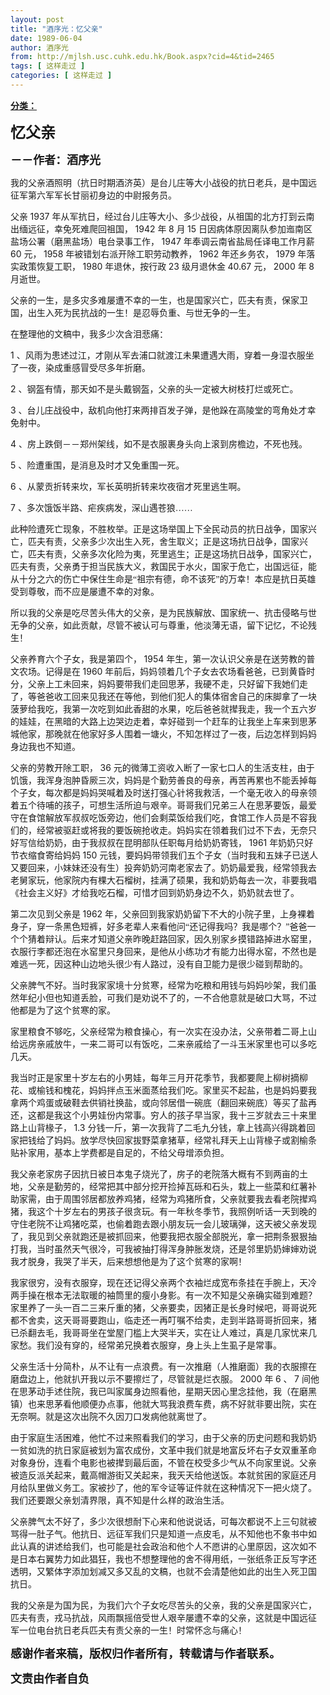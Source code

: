 ```yaml
---
layout: post
title: "酒序光：忆父亲"
date: 1989-06-04
author: 酒序光
from: http://mjlsh.usc.cuhk.edu.hk/Book.aspx?cid=4&tid=2465
tags: [ 这样走过 ]
categories: [ 这样走过 ]
---
```


<div style="margin: 15px 10px 10px 0px;">
 <div>
  <span id="ctl00_ContentPlaceHolder1_chapter1_SubjectLabel" style="font-weight:bold;text-decoration:underline;">
   分类：
  </span>
 </div>
 <!--[if gte mso 9]><xml>
 <o:OfficeDocumentSettings>
  <o:AllowPNG/>
 </o:OfficeDocumentSettings>
</xml><![endif]-->
 <!--[if gte mso 9]><xml>
 <w:WordDocument>
  <w:View>Normal</w:View>
  <w:Zoom>0</w:Zoom>
  <w:TrackMoves/>
  <w:TrackFormatting/>
  <w:PunctuationKerning/>
  <w:ValidateAgainstSchemas/>
  <w:SaveIfXMLInvalid>false</w:SaveIfXMLInvalid>
  <w:IgnoreMixedContent>false</w:IgnoreMixedContent>
  <w:AlwaysShowPlaceholderText>false</w:AlwaysShowPlaceholderText>
  <w:DoNotPromoteQF/>
  <w:LidThemeOther>EN-US</w:LidThemeOther>
  <w:LidThemeAsian>JA</w:LidThemeAsian>
  <w:LidThemeComplexScript>X-NONE</w:LidThemeComplexScript>
  <w:Compatibility>
   <w:BreakWrappedTables/>
   <w:SnapToGridInCell/>
   <w:WrapTextWithPunct/>
   <w:UseAsianBreakRules/>
   <w:DontGrowAutofit/>
   <w:SplitPgBreakAndParaMark/>
   <w:EnableOpenTypeKerning/>
   <w:DontFlipMirrorIndents/>
   <w:OverrideTableStyleHps/>
   <w:UseFELayout/>
  </w:Compatibility>
  <m:mathPr>
   <m:mathFont m:val="Cambria Math"/>
   <m:brkBin m:val="before"/>
   <m:brkBinSub m:val="&#45;-"/>
   <m:smallFrac m:val="off"/>
   <m:dispDef/>
   <m:lMargin m:val="0"/>
   <m:rMargin m:val="0"/>
   <m:defJc m:val="centerGroup"/>
   <m:wrapIndent m:val="1440"/>
   <m:intLim m:val="subSup"/>
   <m:naryLim m:val="undOvr"/>
  </m:mathPr></w:WordDocument>
</xml><![endif]-->
 <!--[if gte mso 9]><xml>
 <w:LatentStyles DefLockedState="false" DefUnhideWhenUsed="true"
  DefSemiHidden="true" DefQFormat="false" DefPriority="99"
  LatentStyleCount="276">
  <w:LsdException Locked="false" Priority="0" SemiHidden="false"
   UnhideWhenUsed="false" QFormat="true" Name="Normal"/>
  <w:LsdException Locked="false" Priority="9" SemiHidden="false"
   UnhideWhenUsed="false" QFormat="true" Name="heading 1"/>
  <w:LsdException Locked="false" Priority="9" QFormat="true" Name="heading 2"/>
  <w:LsdException Locked="false" Priority="9" QFormat="true" Name="heading 3"/>
  <w:LsdException Locked="false" Priority="9" QFormat="true" Name="heading 4"/>
  <w:LsdException Locked="false" Priority="9" QFormat="true" Name="heading 5"/>
  <w:LsdException Locked="false" Priority="9" QFormat="true" Name="heading 6"/>
  <w:LsdException Locked="false" Priority="9" QFormat="true" Name="heading 7"/>
  <w:LsdException Locked="false" Priority="9" QFormat="true" Name="heading 8"/>
  <w:LsdException Locked="false" Priority="9" QFormat="true" Name="heading 9"/>
  <w:LsdException Locked="false" Priority="39" Name="toc 1"/>
  <w:LsdException Locked="false" Priority="39" Name="toc 2"/>
  <w:LsdException Locked="false" Priority="39" Name="toc 3"/>
  <w:LsdException Locked="false" Priority="39" Name="toc 4"/>
  <w:LsdException Locked="false" Priority="39" Name="toc 5"/>
  <w:LsdException Locked="false" Priority="39" Name="toc 6"/>
  <w:LsdException Locked="false" Priority="39" Name="toc 7"/>
  <w:LsdException Locked="false" Priority="39" Name="toc 8"/>
  <w:LsdException Locked="false" Priority="39" Name="toc 9"/>
  <w:LsdException Locked="false" Priority="35" QFormat="true" Name="caption"/>
  <w:LsdException Locked="false" Priority="10" SemiHidden="false"
   UnhideWhenUsed="false" QFormat="true" Name="Title"/>
  <w:LsdException Locked="false" Priority="0" Name="Default Paragraph Font"/>
  <w:LsdException Locked="false" Priority="11" SemiHidden="false"
   UnhideWhenUsed="false" QFormat="true" Name="Subtitle"/>
  <w:LsdException Locked="false" Priority="22" SemiHidden="false"
   UnhideWhenUsed="false" QFormat="true" Name="Strong"/>
  <w:LsdException Locked="false" Priority="20" SemiHidden="false"
   UnhideWhenUsed="false" QFormat="true" Name="Emphasis"/>
  <w:LsdException Locked="false" Priority="59" SemiHidden="false"
   UnhideWhenUsed="false" Name="Table Grid"/>
  <w:LsdException Locked="false" UnhideWhenUsed="false" Name="Placeholder Text"/>
  <w:LsdException Locked="false" Priority="1" SemiHidden="false"
   UnhideWhenUsed="false" QFormat="true" Name="No Spacing"/>
  <w:LsdException Locked="false" Priority="60" SemiHidden="false"
   UnhideWhenUsed="false" Name="Light Shading"/>
  <w:LsdException Locked="false" Priority="61" SemiHidden="false"
   UnhideWhenUsed="false" Name="Light List"/>
  <w:LsdException Locked="false" Priority="62" SemiHidden="false"
   UnhideWhenUsed="false" Name="Light Grid"/>
  <w:LsdException Locked="false" Priority="63" SemiHidden="false"
   UnhideWhenUsed="false" Name="Medium Shading 1"/>
  <w:LsdException Locked="false" Priority="64" SemiHidden="false"
   UnhideWhenUsed="false" Name="Medium Shading 2"/>
  <w:LsdException Locked="false" Priority="65" SemiHidden="false"
   UnhideWhenUsed="false" Name="Medium List 1"/>
  <w:LsdException Locked="false" Priority="66" SemiHidden="false"
   UnhideWhenUsed="false" Name="Medium List 2"/>
  <w:LsdException Locked="false" Priority="67" SemiHidden="false"
   UnhideWhenUsed="false" Name="Medium Grid 1"/>
  <w:LsdException Locked="false" Priority="68" SemiHidden="false"
   UnhideWhenUsed="false" Name="Medium Grid 2"/>
  <w:LsdException Locked="false" Priority="69" SemiHidden="false"
   UnhideWhenUsed="false" Name="Medium Grid 3"/>
  <w:LsdException Locked="false" Priority="70" SemiHidden="false"
   UnhideWhenUsed="false" Name="Dark List"/>
  <w:LsdException Locked="false" Priority="71" SemiHidden="false"
   UnhideWhenUsed="false" Name="Colorful Shading"/>
  <w:LsdException Locked="false" Priority="72" SemiHidden="false"
   UnhideWhenUsed="false" Name="Colorful List"/>
  <w:LsdException Locked="false" Priority="73" SemiHidden="false"
   UnhideWhenUsed="false" Name="Colorful Grid"/>
  <w:LsdException Locked="false" Priority="60" SemiHidden="false"
   UnhideWhenUsed="false" Name="Light Shading Accent 1"/>
  <w:LsdException Locked="false" Priority="61" SemiHidden="false"
   UnhideWhenUsed="false" Name="Light List Accent 1"/>
  <w:LsdException Locked="false" Priority="62" SemiHidden="false"
   UnhideWhenUsed="false" Name="Light Grid Accent 1"/>
  <w:LsdException Locked="false" Priority="63" SemiHidden="false"
   UnhideWhenUsed="false" Name="Medium Shading 1 Accent 1"/>
  <w:LsdException Locked="false" Priority="64" SemiHidden="false"
   UnhideWhenUsed="false" Name="Medium Shading 2 Accent 1"/>
  <w:LsdException Locked="false" Priority="65" SemiHidden="false"
   UnhideWhenUsed="false" Name="Medium List 1 Accent 1"/>
  <w:LsdException Locked="false" UnhideWhenUsed="false" Name="Revision"/>
  <w:LsdException Locked="false" Priority="34" SemiHidden="false"
   UnhideWhenUsed="false" QFormat="true" Name="List Paragraph"/>
  <w:LsdException Locked="false" Priority="29" SemiHidden="false"
   UnhideWhenUsed="false" QFormat="true" Name="Quote"/>
  <w:LsdException Locked="false" Priority="30" SemiHidden="false"
   UnhideWhenUsed="false" QFormat="true" Name="Intense Quote"/>
  <w:LsdException Locked="false" Priority="66" SemiHidden="false"
   UnhideWhenUsed="false" Name="Medium List 2 Accent 1"/>
  <w:LsdException Locked="false" Priority="67" SemiHidden="false"
   UnhideWhenUsed="false" Name="Medium Grid 1 Accent 1"/>
  <w:LsdException Locked="false" Priority="68" SemiHidden="false"
   UnhideWhenUsed="false" Name="Medium Grid 2 Accent 1"/>
  <w:LsdException Locked="false" Priority="69" SemiHidden="false"
   UnhideWhenUsed="false" Name="Medium Grid 3 Accent 1"/>
  <w:LsdException Locked="false" Priority="70" SemiHidden="false"
   UnhideWhenUsed="false" Name="Dark List Accent 1"/>
  <w:LsdException Locked="false" Priority="71" SemiHidden="false"
   UnhideWhenUsed="false" Name="Colorful Shading Accent 1"/>
  <w:LsdException Locked="false" Priority="72" SemiHidden="false"
   UnhideWhenUsed="false" Name="Colorful List Accent 1"/>
  <w:LsdException Locked="false" Priority="73" SemiHidden="false"
   UnhideWhenUsed="false" Name="Colorful Grid Accent 1"/>
  <w:LsdException Locked="false" Priority="60" SemiHidden="false"
   UnhideWhenUsed="false" Name="Light Shading Accent 2"/>
  <w:LsdException Locked="false" Priority="61" SemiHidden="false"
   UnhideWhenUsed="false" Name="Light List Accent 2"/>
  <w:LsdException Locked="false" Priority="62" SemiHidden="false"
   UnhideWhenUsed="false" Name="Light Grid Accent 2"/>
  <w:LsdException Locked="false" Priority="63" SemiHidden="false"
   UnhideWhenUsed="false" Name="Medium Shading 1 Accent 2"/>
  <w:LsdException Locked="false" Priority="64" SemiHidden="false"
   UnhideWhenUsed="false" Name="Medium Shading 2 Accent 2"/>
  <w:LsdException Locked="false" Priority="65" SemiHidden="false"
   UnhideWhenUsed="false" Name="Medium List 1 Accent 2"/>
  <w:LsdException Locked="false" Priority="66" SemiHidden="false"
   UnhideWhenUsed="false" Name="Medium List 2 Accent 2"/>
  <w:LsdException Locked="false" Priority="67" SemiHidden="false"
   UnhideWhenUsed="false" Name="Medium Grid 1 Accent 2"/>
  <w:LsdException Locked="false" Priority="68" SemiHidden="false"
   UnhideWhenUsed="false" Name="Medium Grid 2 Accent 2"/>
  <w:LsdException Locked="false" Priority="69" SemiHidden="false"
   UnhideWhenUsed="false" Name="Medium Grid 3 Accent 2"/>
  <w:LsdException Locked="false" Priority="70" SemiHidden="false"
   UnhideWhenUsed="false" Name="Dark List Accent 2"/>
  <w:LsdException Locked="false" Priority="71" SemiHidden="false"
   UnhideWhenUsed="false" Name="Colorful Shading Accent 2"/>
  <w:LsdException Locked="false" Priority="72" SemiHidden="false"
   UnhideWhenUsed="false" Name="Colorful List Accent 2"/>
  <w:LsdException Locked="false" Priority="73" SemiHidden="false"
   UnhideWhenUsed="false" Name="Colorful Grid Accent 2"/>
  <w:LsdException Locked="false" Priority="60" SemiHidden="false"
   UnhideWhenUsed="false" Name="Light Shading Accent 3"/>
  <w:LsdException Locked="false" Priority="61" SemiHidden="false"
   UnhideWhenUsed="false" Name="Light List Accent 3"/>
  <w:LsdException Locked="false" Priority="62" SemiHidden="false"
   UnhideWhenUsed="false" Name="Light Grid Accent 3"/>
  <w:LsdException Locked="false" Priority="63" SemiHidden="false"
   UnhideWhenUsed="false" Name="Medium Shading 1 Accent 3"/>
  <w:LsdException Locked="false" Priority="64" SemiHidden="false"
   UnhideWhenUsed="false" Name="Medium Shading 2 Accent 3"/>
  <w:LsdException Locked="false" Priority="65" SemiHidden="false"
   UnhideWhenUsed="false" Name="Medium List 1 Accent 3"/>
  <w:LsdException Locked="false" Priority="66" SemiHidden="false"
   UnhideWhenUsed="false" Name="Medium List 2 Accent 3"/>
  <w:LsdException Locked="false" Priority="67" SemiHidden="false"
   UnhideWhenUsed="false" Name="Medium Grid 1 Accent 3"/>
  <w:LsdException Locked="false" Priority="68" SemiHidden="false"
   UnhideWhenUsed="false" Name="Medium Grid 2 Accent 3"/>
  <w:LsdException Locked="false" Priority="69" SemiHidden="false"
   UnhideWhenUsed="false" Name="Medium Grid 3 Accent 3"/>
  <w:LsdException Locked="false" Priority="70" SemiHidden="false"
   UnhideWhenUsed="false" Name="Dark List Accent 3"/>
  <w:LsdException Locked="false" Priority="71" SemiHidden="false"
   UnhideWhenUsed="false" Name="Colorful Shading Accent 3"/>
  <w:LsdException Locked="false" Priority="72" SemiHidden="false"
   UnhideWhenUsed="false" Name="Colorful List Accent 3"/>
  <w:LsdException Locked="false" Priority="73" SemiHidden="false"
   UnhideWhenUsed="false" Name="Colorful Grid Accent 3"/>
  <w:LsdException Locked="false" Priority="60" SemiHidden="false"
   UnhideWhenUsed="false" Name="Light Shading Accent 4"/>
  <w:LsdException Locked="false" Priority="61" SemiHidden="false"
   UnhideWhenUsed="false" Name="Light List Accent 4"/>
  <w:LsdException Locked="false" Priority="62" SemiHidden="false"
   UnhideWhenUsed="false" Name="Light Grid Accent 4"/>
  <w:LsdException Locked="false" Priority="63" SemiHidden="false"
   UnhideWhenUsed="false" Name="Medium Shading 1 Accent 4"/>
  <w:LsdException Locked="false" Priority="64" SemiHidden="false"
   UnhideWhenUsed="false" Name="Medium Shading 2 Accent 4"/>
  <w:LsdException Locked="false" Priority="65" SemiHidden="false"
   UnhideWhenUsed="false" Name="Medium List 1 Accent 4"/>
  <w:LsdException Locked="false" Priority="66" SemiHidden="false"
   UnhideWhenUsed="false" Name="Medium List 2 Accent 4"/>
  <w:LsdException Locked="false" Priority="67" SemiHidden="false"
   UnhideWhenUsed="false" Name="Medium Grid 1 Accent 4"/>
  <w:LsdException Locked="false" Priority="68" SemiHidden="false"
   UnhideWhenUsed="false" Name="Medium Grid 2 Accent 4"/>
  <w:LsdException Locked="false" Priority="69" SemiHidden="false"
   UnhideWhenUsed="false" Name="Medium Grid 3 Accent 4"/>
  <w:LsdException Locked="false" Priority="70" SemiHidden="false"
   UnhideWhenUsed="false" Name="Dark List Accent 4"/>
  <w:LsdException Locked="false" Priority="71" SemiHidden="false"
   UnhideWhenUsed="false" Name="Colorful Shading Accent 4"/>
  <w:LsdException Locked="false" Priority="72" SemiHidden="false"
   UnhideWhenUsed="false" Name="Colorful List Accent 4"/>
  <w:LsdException Locked="false" Priority="73" SemiHidden="false"
   UnhideWhenUsed="false" Name="Colorful Grid Accent 4"/>
  <w:LsdException Locked="false" Priority="60" SemiHidden="false"
   UnhideWhenUsed="false" Name="Light Shading Accent 5"/>
  <w:LsdException Locked="false" Priority="61" SemiHidden="false"
   UnhideWhenUsed="false" Name="Light List Accent 5"/>
  <w:LsdException Locked="false" Priority="62" SemiHidden="false"
   UnhideWhenUsed="false" Name="Light Grid Accent 5"/>
  <w:LsdException Locked="false" Priority="63" SemiHidden="false"
   UnhideWhenUsed="false" Name="Medium Shading 1 Accent 5"/>
  <w:LsdException Locked="false" Priority="64" SemiHidden="false"
   UnhideWhenUsed="false" Name="Medium Shading 2 Accent 5"/>
  <w:LsdException Locked="false" Priority="65" SemiHidden="false"
   UnhideWhenUsed="false" Name="Medium List 1 Accent 5"/>
  <w:LsdException Locked="false" Priority="66" SemiHidden="false"
   UnhideWhenUsed="false" Name="Medium List 2 Accent 5"/>
  <w:LsdException Locked="false" Priority="67" SemiHidden="false"
   UnhideWhenUsed="false" Name="Medium Grid 1 Accent 5"/>
  <w:LsdException Locked="false" Priority="68" SemiHidden="false"
   UnhideWhenUsed="false" Name="Medium Grid 2 Accent 5"/>
  <w:LsdException Locked="false" Priority="69" SemiHidden="false"
   UnhideWhenUsed="false" Name="Medium Grid 3 Accent 5"/>
  <w:LsdException Locked="false" Priority="70" SemiHidden="false"
   UnhideWhenUsed="false" Name="Dark List Accent 5"/>
  <w:LsdException Locked="false" Priority="71" SemiHidden="false"
   UnhideWhenUsed="false" Name="Colorful Shading Accent 5"/>
  <w:LsdException Locked="false" Priority="72" SemiHidden="false"
   UnhideWhenUsed="false" Name="Colorful List Accent 5"/>
  <w:LsdException Locked="false" Priority="73" SemiHidden="false"
   UnhideWhenUsed="false" Name="Colorful Grid Accent 5"/>
  <w:LsdException Locked="false" Priority="60" SemiHidden="false"
   UnhideWhenUsed="false" Name="Light Shading Accent 6"/>
  <w:LsdException Locked="false" Priority="61" SemiHidden="false"
   UnhideWhenUsed="false" Name="Light List Accent 6"/>
  <w:LsdException Locked="false" Priority="62" SemiHidden="false"
   UnhideWhenUsed="false" Name="Light Grid Accent 6"/>
  <w:LsdException Locked="false" Priority="63" SemiHidden="false"
   UnhideWhenUsed="false" Name="Medium Shading 1 Accent 6"/>
  <w:LsdException Locked="false" Priority="64" SemiHidden="false"
   UnhideWhenUsed="false" Name="Medium Shading 2 Accent 6"/>
  <w:LsdException Locked="false" Priority="65" SemiHidden="false"
   UnhideWhenUsed="false" Name="Medium List 1 Accent 6"/>
  <w:LsdException Locked="false" Priority="66" SemiHidden="false"
   UnhideWhenUsed="false" Name="Medium List 2 Accent 6"/>
  <w:LsdException Locked="false" Priority="67" SemiHidden="false"
   UnhideWhenUsed="false" Name="Medium Grid 1 Accent 6"/>
  <w:LsdException Locked="false" Priority="68" SemiHidden="false"
   UnhideWhenUsed="false" Name="Medium Grid 2 Accent 6"/>
  <w:LsdException Locked="false" Priority="69" SemiHidden="false"
   UnhideWhenUsed="false" Name="Medium Grid 3 Accent 6"/>
  <w:LsdException Locked="false" Priority="70" SemiHidden="false"
   UnhideWhenUsed="false" Name="Dark List Accent 6"/>
  <w:LsdException Locked="false" Priority="71" SemiHidden="false"
   UnhideWhenUsed="false" Name="Colorful Shading Accent 6"/>
  <w:LsdException Locked="false" Priority="72" SemiHidden="false"
   UnhideWhenUsed="false" Name="Colorful List Accent 6"/>
  <w:LsdException Locked="false" Priority="73" SemiHidden="false"
   UnhideWhenUsed="false" Name="Colorful Grid Accent 6"/>
  <w:LsdException Locked="false" Priority="19" SemiHidden="false"
   UnhideWhenUsed="false" QFormat="true" Name="Subtle Emphasis"/>
  <w:LsdException Locked="false" Priority="21" SemiHidden="false"
   UnhideWhenUsed="false" QFormat="true" Name="Intense Emphasis"/>
  <w:LsdException Locked="false" Priority="31" SemiHidden="false"
   UnhideWhenUsed="false" QFormat="true" Name="Subtle Reference"/>
  <w:LsdException Locked="false" Priority="32" SemiHidden="false"
   UnhideWhenUsed="false" QFormat="true" Name="Intense Reference"/>
  <w:LsdException Locked="false" Priority="33" SemiHidden="false"
   UnhideWhenUsed="false" QFormat="true" Name="Book Title"/>
  <w:LsdException Locked="false" Priority="37" Name="Bibliography"/>
  <w:LsdException Locked="false" Priority="39" QFormat="true" Name="TOC Heading"/>
 </w:LatentStyles>
</xml><![endif]-->
 <!--[if gte mso 10]>
<style>
 /* Style Definitions */
table.MsoNormalTable
	{mso-style-name:"Table Normal";
	mso-tstyle-rowband-size:0;
	mso-tstyle-colband-size:0;
	mso-style-noshow:yes;
	mso-style-priority:99;
	mso-style-parent:"";
	mso-padding-alt:0in 5.4pt 0in 5.4pt;
	mso-para-margin:0in;
	mso-para-margin-bottom:.0001pt;
	mso-pagination:widow-orphan;
	font-size:10.0pt;
	font-family:"Times New Roman";}
</style>
<![endif]-->
 <!--StartFragment-->
 <p class="MsoNormal">
  <o:p>
   <b>
   </b>
  </o:p>
 </p>
 <p class="MsoNormal">
  <b>
   <span lang="ZH-CN" style='font-family:宋体;mso-ascii-font-family:
"Times New Roman"'>
    <font size="5">
     忆父亲
    </font>
   </span>
   <o:p>
   </o:p>
  </b>
 </p>
 <p class="MsoNormal">
  <font size="4">
   <span lang="ZH-CN" style='font-family:宋体;mso-ascii-font-family:
"Times New Roman"'>
    <b>
     －－作者：酒序光
    </b>
   </span>
   <o:p>
   </o:p>
  </font>
 </p>
 <p class="MsoNormal">
  <o:p>
  </o:p>
 </p>
 <p class="MsoNormal">
  <span lang="ZH-CN" style='font-family:宋体;mso-ascii-font-family:
"Times New Roman"'>
   我的父亲酒照明（抗日时期酒济英）是台儿庄等大小战役的抗日老兵，是中国远征军第六军军长甘丽初身边的中尉报务员。
  </span>
  <o:p>
  </o:p>
 </p>
 <p class="MsoNormal">
  <span lang="ZH-CN" style='font-family:宋体;mso-ascii-font-family:
"Times New Roman"'>
   父亲
  </span>
  1937
  <span lang="ZH-CN" style='font-family:宋体;
mso-ascii-font-family:"Times New Roman"'>
   年从军抗日，经过台儿庄等大小、多少战役，从祖国的北方打到云南出缅远征，幸免死难爬回祖国，
  </span>
  1942
  <span lang="ZH-CN" style='font-family:宋体;mso-ascii-font-family:"Times New Roman"'>
   年
  </span>
  8
  <span lang="ZH-CN" style='font-family:宋体;mso-ascii-font-family:"Times New Roman"'>
   月
  </span>
  15
  <span lang="ZH-CN" style='font-family:宋体;mso-ascii-font-family:"Times New Roman"'>
   日因病体原因离队参加迤南区盐场公署（磨黑盐场）电台录事工作，
  </span>
  1947
  <span lang="ZH-CN" style='font-family:宋体;mso-ascii-font-family:"Times New Roman"'>
   年奉调云南省盐局任译电工作月薪
  </span>
  60
  <span lang="ZH-CN" style='font-family:宋体;mso-ascii-font-family:"Times New Roman"'>
   元，
  </span>
  1958
  <span lang="ZH-CN" style='font-family:宋体;mso-ascii-font-family:"Times New Roman"'>
   年被错划右派开除工职劳动教养，
  </span>
  1962
  <span lang="ZH-CN" style='font-family:宋体;mso-ascii-font-family:"Times New Roman"'>
   年还乡务农，
  </span>
  1979
  <span lang="ZH-CN" style='font-family:宋体;mso-ascii-font-family:"Times New Roman"'>
   年落实政策恢复工职，
  </span>
  1980
  <span lang="ZH-CN" style='font-family:宋体;mso-ascii-font-family:"Times New Roman"'>
   年退休，按行政
  </span>
  23
  <span lang="ZH-CN" style='font-family:宋体;mso-ascii-font-family:"Times New Roman"'>
   级月退休金
  </span>
  40.67
  <span lang="ZH-CN" style='font-family:宋体;mso-ascii-font-family:"Times New Roman"'>
   元，
  </span>
  2000
  <span lang="ZH-CN" style='font-family:宋体;mso-ascii-font-family:"Times New Roman"'>
   年
  </span>
  8
  <span lang="ZH-CN" style='font-family:宋体;mso-ascii-font-family:"Times New Roman"'>
   月逝世。
  </span>
  <o:p>
  </o:p>
 </p>
 <p class="MsoNormal">
  <span lang="ZH-CN" style='font-family:宋体;mso-ascii-font-family:
"Times New Roman"'>
   父亲的一生，是多灾多难屡遭不幸的一生，也是国家兴亡，匹夫有责，保家卫国，出生入死为民抗战的一生！是忍辱负重、与世无争的一生。
  </span>
  <o:p>
  </o:p>
 </p>
 <p class="MsoNormal">
  <span lang="ZH-CN" style='font-family:宋体;mso-ascii-font-family:
"Times New Roman"'>
   在整理他的文稿中，我多少次含泪悲痛：
  </span>
  <o:p>
  </o:p>
 </p>
 <p class="MsoNormal">
  1
  <span lang="ZH-CN" style='font-family:宋体;mso-ascii-font-family:
"Times New Roman"'>
   、风雨为患述过江，才刚从军去浦口就渡江未果遭遇大雨，穿着一身湿衣服坐了一夜，染成重感冒受尽多年折磨。
  </span>
  <o:p>
  </o:p>
 </p>
 <p class="MsoNormal">
  2
  <span lang="ZH-CN" style='font-family:宋体;mso-ascii-font-family:
"Times New Roman"'>
   、钢盔有情，那天如不是头戴钢盔，父亲的头一定被大树枝打烂或死亡。
  </span>
  <o:p>
  </o:p>
 </p>
 <p class="MsoNormal">
  3
  <span lang="ZH-CN" style='font-family:宋体;mso-ascii-font-family:
"Times New Roman"'>
   、台儿庄战役中，敌机向他打来两排百发子弹，是他跺在高陵堂的弯角处才幸免射中。
  </span>
  <o:p>
  </o:p>
 </p>
 <p class="MsoNormal">
  4
  <span lang="ZH-CN" style='font-family:宋体;mso-ascii-font-family:
"Times New Roman"'>
   、房上跌倒－－郑州架线，如不是衣服裹身头向上滚到房檐边，不死也残。
  </span>
  <o:p>
  </o:p>
 </p>
 <p class="MsoNormal">
  5
  <span lang="ZH-CN" style='font-family:宋体;mso-ascii-font-family:
"Times New Roman"'>
   、险遭重围，是消息及时才又免重围一死。
  </span>
  <o:p>
  </o:p>
 </p>
 <p class="MsoNormal">
  6
  <span lang="ZH-CN" style='font-family:宋体;mso-ascii-font-family:
"Times New Roman"'>
   、从蒙贡折转来坎，军长英明折转来坎夜宿才死里逃生啊。
  </span>
  <o:p>
  </o:p>
 </p>
 <p class="MsoNormal">
  7
  <span lang="ZH-CN" style='font-family:宋体;mso-ascii-font-family:
"Times New Roman"'>
   、多次饿饭半路、疟疾病发，深山遇苍狼……
  </span>
  <o:p>
  </o:p>
 </p>
 <p class="MsoNormal">
  <span lang="ZH-CN" style='font-family:宋体;mso-ascii-font-family:
"Times New Roman"'>
   此种险遭死亡现象，不胜枚举。正是这场举国上下全民动员的抗日战争，国家兴亡，匹夫有责，父亲多少次出生入死，舍生取义；正是这场抗日战争，国家兴亡，匹夫有责，父亲多次化险为夷，死里逃生；正是这场抗日战争，国家兴亡，匹夫有责，父亲勇于担当民族大义，救国民于水火，国家于危亡，出国远征，能从十分之六的伤亡中保住生命是“祖宗有德，命不该死”的万幸！本应是抗日英雄受到尊敬，而不应是屡遭不幸的对象。
  </span>
  <o:p>
  </o:p>
 </p>
 <p class="MsoNormal">
  <span lang="ZH-CN" style='font-family:宋体;mso-ascii-font-family:
"Times New Roman"'>
   所以我的父亲是吃尽苦头伟大的父亲，是为民族解放、国家统一、抗击侵略与世无争的父亲，如此贡献，尽管不被认可与尊重，他淡薄无语，留下记忆，不论残生！
  </span>
  <o:p>
  </o:p>
 </p>
 <p class="MsoNormal">
  <span lang="ZH-CN" style='font-family:宋体;mso-ascii-font-family:
"Times New Roman"'>
   父亲养育六个子女，我是第四个，
  </span>
  1954
  <span lang="ZH-CN" style='font-family:
宋体;mso-ascii-font-family:"Times New Roman"'>
   年生，第一次认识父亲是在送劳教的普文农场。记得是在
  </span>
  1960
  <span lang="ZH-CN" style='font-family:宋体;mso-ascii-font-family:"Times New Roman"'>
   年前后，妈妈领着几个子女去农场看爸爸，已到黄昏时分，父亲上工未回来，妈妈要带我们走回思茅，我硬不走，只好留下我她们走了，等爸爸收工回来见我还在等他，到他们犯人的集体宿舍自己的床脚拿了一块菠萝给我吃，我第一次吃到如此香甜的水果，吃后爸爸就撵我走，我一个五六岁的娃娃，在黑暗的大路上边哭边走着，幸好碰到一个赶车的让我坐上车来到思茅城他家，那晚就在他家好多人围着一塘火，不知怎样过了一夜，后边怎样到妈妈身边我也不知道。
  </span>
  <o:p>
  </o:p>
 </p>
 <p class="MsoNormal">
  <span lang="ZH-CN" style='font-family:宋体;mso-ascii-font-family:
"Times New Roman"'>
   父亲的劳教开除工职，
  </span>
  36
  <span lang="ZH-CN" style='font-family:宋体;
mso-ascii-font-family:"Times New Roman"'>
   元的微薄工资收入断了一家七口人的生活支柱，由于饥饿，我浑身泡肿昏厥三次，妈妈是个勤劳善良的母亲，再苦再累也不能丢掉每个子女，每次都是妈妈哭喊着及时送打强心针将我救活，一个毫无收入的母亲领着五个待哺的孩子，可想生活所迫与艰辛。哥哥我们兄弟三人在思茅要饭，最爱守在食馆解放军叔叔吃饭旁边，他们会剩菜饭给我们吃，食馆工作人员是不容我们的，经常被驱赶或将我的要饭碗抢收走。妈妈实在领着我们过不下去，无奈只好写信给奶奶，由于我叔叔在昆明部队任职每月给奶奶寄钱，
  </span>
  1961
  <span lang="ZH-CN" style='font-family:宋体;mso-ascii-font-family:"Times New Roman"'>
   年奶奶只好节衣缩食寄给妈妈
  </span>
  150
  <span lang="ZH-CN" style='font-family:宋体;mso-ascii-font-family:"Times New Roman"'>
   元钱，要妈妈带领我们五个子女（当时我和五妹子已送人又要回来，小妹妹还没有生）投奔奶奶河南老家去了。奶奶最爱我，经常领我去老舅家玩，他家院内有棵大石榴树，挂满了硕果，我和奶奶每去一次，非要我唱《社会主义好》才给我吃石榴，可惜才回到奶奶身边不久，奶奶就去世了。
  </span>
  <o:p>
  </o:p>
 </p>
 <p class="MsoNormal">
  <span lang="ZH-CN" style='font-family:宋体;mso-ascii-font-family:
"Times New Roman"'>
   第二次见到父亲是
  </span>
  1962
  <span lang="ZH-CN" style='font-family:宋体;
mso-ascii-font-family:"Times New Roman"'>
   年，父亲回到我家奶奶留下不大的小院子里，上身裸着身子，穿一条黑色短裤，好多老辈人来看他问“还记得我吗？我是哪个？”爸爸一个个猜着辩认。后来才知道父亲昨晚赶路回家，因久别家乡摸错路掉进水窑里，衣服行李都还泡在水窑里只身回来，是他从小练功才有能力出得水窑，不然也是难逃一死，因这种山边地头很少有人路过，没有自卫能力是很少碰到帮助的。
  </span>
  <o:p>
  </o:p>
 </p>
 <p class="MsoNormal">
  <span lang="ZH-CN" style='font-family:宋体;mso-ascii-font-family:
"Times New Roman"'>
   父亲脾气不好。当时我家家境十分贫寒，经常为吃粮和用钱与妈妈吵架，我们虽然年纪小但也知道丢脸，可我们是劝说不了的，一不合他意就是破口大骂，不过他都是为了这个贫寒的家。
  </span>
  <o:p>
  </o:p>
 </p>
 <p class="MsoNormal">
  <span lang="ZH-CN" style='font-family:宋体;mso-ascii-font-family:
"Times New Roman"'>
   家里粮食不够吃，父亲经常为粮食操心，有一次实在没办法，父亲带着二哥上山给远房亲戚放牛，一来二哥可以有饭吃，二来亲戚给了一斗玉米家里也可以多吃几天。
  </span>
  <o:p>
  </o:p>
 </p>
 <p class="MsoNormal">
  <span lang="ZH-CN" style='font-family:宋体;mso-ascii-font-family:
"Times New Roman"'>
   我当时正是家里十岁左右的小男娃，每年三月开花季节，我都要爬上柳树摘柳花、或榆钱和槐花，妈妈拌点玉米面蒸给我们吃。家里买不起盐，也是妈妈要我拿两个鸡蛋或破鞋去供销社换盐，或向邻居借一碗底（翻回来碗底）等买了盐再还，这都是我这个小男娃份内常事。穷人的孩子早当家，我十三岁就去三十来里路上山背椽子，
  </span>
  1.3
  <span lang="ZH-CN" style='font-family:宋体;mso-ascii-font-family:"Times New Roman"'>
   分钱一斤，第一次我背了二毛九分钱，拿上钱高兴得跳着回家把钱给了妈妈。放学尽快回家拔野菜拿猪草，经常礼拜天上山背椽子或割榆条贴补家用，基本上学费都是自足的，不给父母增添负担。
  </span>
  <o:p>
  </o:p>
 </p>
 <p class="MsoNormal">
  <span lang="ZH-CN" style='font-family:宋体;mso-ascii-font-family:
"Times New Roman"'>
   我父亲老家房子因抗日被日本鬼子烧光了，房子的老院落大概有不到两亩的土地，父亲是勤劳的，经常把其中部分挖开捡掉瓦砾和石头，栽上一些菜和红薯补助家需，由于周围邻居都放养鸡猪，经常为鸡猪所食，父亲就要我去看老院撵鸡猪，我这个十岁左右的男孩子很贪玩。有一年秋冬季节，我照例听话一天到晚的守住老院不让鸡猪吃菜，也偷着跑去跟小朋友玩一会儿玻璃弹，这天被父亲发现了，我见到父亲就跑还是被抓回来，他要我把衣服全部脱光，拿一把荆条狠狠抽打我，当时虽然天气很冷，可我被抽打得浑身肿胀发烧，还是邻里奶奶婶婶劝说我才脱身，我哭了半天，后来想想他是为了这个贫寒的家啊！
  </span>
  <o:p>
  </o:p>
 </p>
 <p class="MsoNormal">
  <span lang="ZH-CN" style='font-family:宋体;mso-ascii-font-family:
"Times New Roman"'>
   我家很穷，没有衣服穿，现在还记得父亲两个衣袖烂成宽布条挂在手腕上，天冷两手操在根本无法取暖的袖筒里的瘦小身影。有一次不知是父亲确实碰到难题？家里养了一头一百二三来斤重的猪，父亲要卖，因猪正是长身时候吧，哥哥说死都不舍卖，这天哥哥要跑山，临走还一再叮嘱不给卖，走到半路哥哥折回来，猪已杀翻去毛，我哥哥坐在堂屋门槛上大哭半天，实在让人难过，真是几家忧来几家愁。我们没有穿的，经常弟兄换着衣服穿，身上头上生虱子是常事。
  </span>
  <o:p>
  </o:p>
 </p>
 <p class="MsoNormal">
  <span lang="ZH-CN" style='font-family:宋体;mso-ascii-font-family:
"Times New Roman"'>
   父亲生活十分简朴，从不让有一点浪费。有一次推磨（人推磨面）我的衣服擦在磨盘边上，他就扒开我以示不要擦烂了，尽管就是烂衣服。
  </span>
  2000
  <span lang="ZH-CN" style='font-family:宋体;mso-ascii-font-family:"Times New Roman"'>
   年
  </span>
  6
  <span lang="ZH-CN" style='font-family:宋体;mso-ascii-font-family:"Times New Roman"'>
   、
  </span>
  7
  <span lang="ZH-CN" style='font-family:宋体;mso-ascii-font-family:"Times New Roman"'>
   间他在思茅动手述住院，我已叫家属身边照看他，星期天因心里念挂他，我（在磨黑镇）也来思茅看他顺便办点事，他就大骂我浪费车费，病不好就非要出院，实在无奈啊。就是这次出院不久因刀口发病他就离世了。
  </span>
  <o:p>
  </o:p>
 </p>
 <p class="MsoNormal">
  <span lang="ZH-CN" style='font-family:宋体;mso-ascii-font-family:
"Times New Roman"'>
   由于家庭生活困难，他忙不过来照看我们的学习，由于父亲的历史问题和我奶奶一贫如洗的抗日家庭被划为富农成份，文革中我们就是地富反坏右子女双重革命对象身份，连看个电影也被撵到最后面，不管在校受多少气从不向家里说。父亲被造反派关起来，戴高帽游街又关起来，我天天给他送饭。本就贫困的家庭还月月给队里做义务工。家被抄了，他的军令证等证件就在这种情况下一把火烧了。我们还要跟父亲划清界限，真不知是什么样的政治生活。
  </span>
  <o:p>
  </o:p>
 </p>
 <p class="MsoNormal">
  <span lang="ZH-CN" style='font-family:宋体;mso-ascii-font-family:
"Times New Roman"'>
   父亲脾气太不好了，多少次很想耐下心来和他说说话，可每次都说不上三句就被骂得一肚子气。他抗日、远征军我们只是知道一点皮毛，从不知他也不象书中如此认真的讲述给我们，也可能是社会政治和他个人不愿讲的心里原因，这次如不是日本右翼势力如此猖狂，我也不想整理他的舍不得用纸，一张纸条正反写字还透明，又繁体字添加划减又多又乱的文稿，也就不会清楚他如此的出生入死卫国抗日。
  </span>
  <o:p>
  </o:p>
 </p>
 <p class="MsoNormal">
  <span lang="ZH-CN" style='font-family:宋体;mso-ascii-font-family:
"Times New Roman"'>
   我的父亲是为国为民，为我们六个子女吃尽苦头的父亲，我的父亲是国家兴亡，匹夫有责，戎马抗战，风雨飘摇倍受世人艰辛屡遭不幸的父亲，这就是中国远征军一位电台抗日老兵匹夫有责父亲的一生！时常怀念与痛心！
  </span>
  <o:p>
  </o:p>
 </p>
 <p class="MsoNormal">
  <o:p>
  </o:p>
 </p>
 <p class="MsoNormal">
  <b>
   <font size="4">
    <span lang="ZH-CN" style='font-family:宋体;mso-ascii-font-family:
"Times New Roman"'>
     感谢作者来稿，版权归作者所有，转载请与作者联系。
    </span>
    <o:p>
    </o:p>
   </font>
  </b>
 </p>
 <p class="MsoNormal">
  <span lang="ZH-CN" style='font-family:宋体;mso-ascii-font-family:
"Times New Roman"'>
   <b>
    <font size="4">
     文责由作者自负
    </font>
   </b>
  </span>
  <o:p>
  </o:p>
 </p>
 <!--EndFragment-->
</div>

